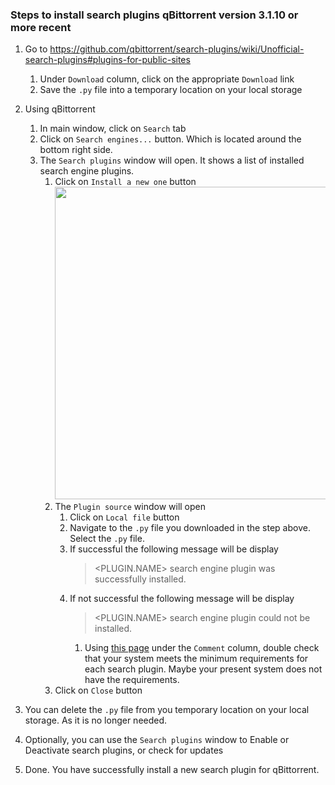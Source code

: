 ### Steps to install search plugins qBittorrent version 3.1.10 or more recent

1. Go to https://github.com/qbittorrent/search-plugins/wiki/Unofficial-search-plugins#plugins-for-public-sites
     1. Under `Download` column, click on the appropriate `Download` link
     1. Save the `.py` file into a temporary location on your local storage

1. Using qBittorrent
     1. In main window, click on `Search` tab
     1. Click on `Search engines...` button. Which is located around the bottom right side.
     1. The `Search plugins` window will open. It shows a list of installed search engine plugins.
          1. Click on `Install a new one` button <br>
             <a href="https://user-images.githubusercontent.com/119942/34397303-f66b07ac-eb29-11e7-8a80-b6f735b0c360.jpg"><img src="https://user-images.githubusercontent.com/119942/34397303-f66b07ac-eb29-11e7-8a80-b6f735b0c360.jpg"  width="500" ></a> 
          1. The `Plugin source` window will open
               1. Click on `Local file` button
               1. Navigate to the `.py` file you downloaded in the step above. Select the `.py` file.
               1. If successful the following message will be display 
                     > <PLUGIN.NAME> search engine plugin was successfully installed.
               1. If not successful the following message will be display
                     > <PLUGIN.NAME> search engine plugin could not be installed.
                    1. Using [this page](https://github.com/qbittorrent/search-plugins/wiki/Unofficial-search-plugins#plugins-for-public-sites) under the `Comment` column, double check that your system meets the minimum requirements for each search plugin. Maybe your present system does not have the requirements.
          1. Click on `Close` button
1. You can delete the `.py` file from you temporary location on your local storage. As it is no longer needed.
1. Optionally, you can use the `Search plugins` window to Enable or Deactivate search plugins, or check for updates
1. Done. You have successfully install a new search plugin for qBittorrent.